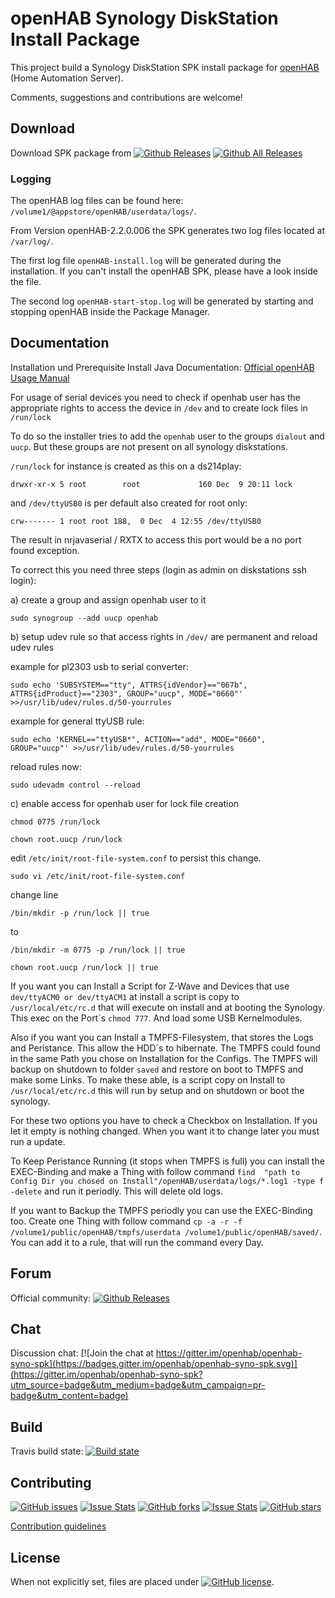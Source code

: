 # openHAB Synology DiskStation Install Package

This project build a Synology DiskStation SPK install package for [openHAB](https://www.openhab.org) (Home Automation Server).

Comments, suggestions and contributions are welcome!

## Download

Download SPK package from [![Github Releases](https://img.shields.io/badge/download-releases-blue.svg)](https://github.com/openhab/openhab-syno-spk/releases) [![Github All Releases](https://img.shields.io/github/downloads/openhab/openhab-syno-spk/total.svg?maxAge=2592000)](http://www.somsubhra.com/github-release-stats/?username=openhab&repository=openhab-syno-spk)

### Logging

The openHAB log files can be found here:
`/volume1/@appstore/openHAB/userdata/logs/`.

From Version openHAB-2.2.0.006 the SPK generates two log files located at `/var/log/`.

The first log file `openHAB-install.log` will be generated during the installation. If you can't install the openHAB SPK, please have a look inside the file.

The second log `openHAB-start-stop.log` will be generated by starting and stopping openHAB inside the Package Manager.

## Documentation

Installation und Prerequisite Install Java Documentation: [Official openHAB Usage Manual](https://www.openhab.org/docs/installation/synology.html)

For usage of serial devices you need to check if openhab user has the appropriate rights to access the device in `/dev` and to create lock files in `/run/lock`

To do so the installer tries to add the `openhab` user to the groups `dialout` and `uucp`. But these groups are not present on all synology diskstations.

`/run/lock` for instance is created as this on a ds214play:

`drwxr-xr-x 5 root        root             160 Dec  9 20:11 lock`

and `/dev/ttyUSB0` is per default also created for root only:

`crw------- 1 root root 188,  0 Dec  4 12:55 /dev/ttyUSB0`

The result in nrjavaserial / RXTX to access this port would be a no port found exception.

To correct this you need three steps (login as admin on diskstations ssh login):

a) create a group and assign openhab user to it

`sudo synogroup --add uucp openhab`

b) setup udev rule so that access rights in `/dev/` are permanent and reload udev rules

example for pl2303 usb to serial converter:

`sudo echo 'SUBSYSTEM=="tty", ATTRS{idVendor}=="067b", ATTRS{idProduct}=="2303", GROUP="uucp", MODE="0660"' >>/usr/lib/udev/rules.d/50-yourrules`

example for general ttyUSB rule:

`sudo echo 'KERNEL=="ttyUSB*", ACTION=="add", MODE="0660", GROUP="uucp"' >>/usr/lib/udev/rules.d/50-yourrules`

reload rules now:

`sudo udevadm control --reload`

c) enable access for openhab user for lock file creation

`chmod 0775 /run/lock`

`chown root.uucp /run/lock`

edit `/etc/init/root-file-system.conf` to persist this change.

`sudo vi /etc/init/root-file-system.conf`

change line

`/bin/mkdir -p /run/lock || true`

to

`/bin/mkdir -m 0775 -p /run/lock || true`

`chown root.uucp /run/lock || true`

If you want you can Install a Script for Z-Wave and Devices that use `dev/ttyACM0 or dev/ttyACM1` at install a script is copy to `/usr/local/etc/rc.d` that will execute on install and at booting the Synology. 
This exec on the Port´s `chmod 777`. And load some USB Kernelmodules. 

Also if you want you can Install a TMPFS-Filesystem, that stores the Logs and Peristance. This allow the HDD´s to hibernate. 
The TMPFS could found in the same Path you chose on Installation for the Configs. 
The TMPFS will backup on shutdown to folder `saved` and restore on boot to TMPFS and make some Links. To make these able, is a script copy on Install to `/usr/local/etc/rc.d` this will run by setup and on shutdown or boot the synology.

For these two options you have to check a Checkbox on Installation. If you let it empty is nothing changed. When you want it to change later you must run a update. 

To Keep Peristance Running (it stops when TMPFS is full) you can install the EXEC-Binding and make a Thing with follow command 
`find  "path to Config Dir you chosed on Install"/openHAB/userdata/logs/*.log1 -type f -delete` and run it periodly. This will delete old logs. 

If you want to Backup the TMPFS periodly you can use the EXEC-Binding too. 
Create one Thing with follow command `cp -a -r -f /volume1/public/openHAB/tmpfs/userdata /volume1/public/openHAB/saved/`. You can add it to a rule, that will run the command every Day. 

## Forum

Official community: [![Github Releases](https://img.shields.io/badge/openhab-forum-orange.svg)](https://community.openhab.org/t/synology-diskstation/1446)

## Chat

Discussion chat: [![Join the chat at https://gitter.im/openhab/openhab-syno-spk](https://badges.gitter.im/openhab/openhab-syno-spk.svg)](https://gitter.im/openhab/openhab-syno-spk?utm_source=badge&utm_medium=badge&utm_campaign=pr-badge&utm_content=badge)

## Build

Travis build state: [![Build state](https://travis-ci.org/openhab/openhab-syno-spk.svg?branch=master)](https://travis-ci.org/openhab/openhab-syno-spk)

## Contributing

[![GitHub issues](https://img.shields.io/github/issues/openhab/openhab-syno-spk.svg)](https://github.com/openhab/openhab-syno-spk/issues) [![Issue Stats](http://www.issuestats.com/github/openhab/openhab-syno-spk/badge/issue?style=flat)](http://www.issuestats.com/github/openhab/openhab-syno-spk) [![GitHub forks](https://img.shields.io/github/forks/openhab/openhab-syno-spk.svg)](https://github.com/openhab/openhab-syno-spk/network) [![Issue Stats](http://www.issuestats.com/github/openhab/openhab-syno-spk/badge/pr?style=flat)](http://www.issuestats.com/github/openhab/openhab-syno-spk) [![GitHub stars](https://img.shields.io/github/stars/openhab/openhab-syno-spk.svg)](https://github.com/openhab/openhab-syno-spk/stargazers)

[Contribution guidelines](https://github.com/openhab/openhab-syno-spk/blob/master/CONTRIBUTING.md)

## License

When not explicitly set, files are placed under [![GitHub license](https://img.shields.io/badge/license-Eclipse-blue.svg)](https://raw.githubusercontent.com/openhab/openhab-syno-spk/master/LICENSE).
